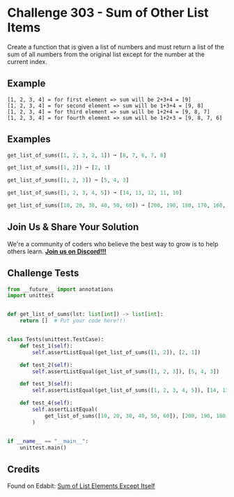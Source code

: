 # Challenge 303 - Sum of Other List Items

Create a function that is given a list of numbers and must return a list of the sum of all numbers from the original list except for the number at the current index.

## Example
```
[1, 2, 3, 4] = for first element => sum will be 2+3+4 = [9]
[1, 2, 3, 4] = for second element => sum will be 1+3+4 = [9, 8]
[1, 2, 3, 4] = for third element => sum will be 1+2+4 = [9, 8, 7]
[1, 2, 3, 4] = for fourth element => sum will be 1+2+3 = [9, 8, 7, 6]
```
## Examples
```python
get_list_of_sums([1, 2, 3, 2, 1]) ➞ [8, 7, 6, 7, 8]

get_list_of_sums([1, 2]) ➞ [2, 1]

get_list_of_sums([1, 2, 3]) ➞ [5, 4, 3]

get_list_of_sums([1, 2, 3, 4, 5]) ➞ [14, 13, 12, 11, 10]

get_list_of_sums([10, 20, 30, 40, 50, 60]) ➞ [200, 190, 180, 170, 160, 150]
```
## Join Us & Share Your Solution

We're a community of coders who believe the best way to grow is to help others learn. **[Join us on Discord!!!](https://discord.gg/sfHykntuGy)**

## Challenge Tests
```python
from __future__ import annotations
import unittest


def get_list_of_sums(lst: list[int]) -> list[int]:
    return []  # Put your code here!!!


class Tests(unittest.TestCase):
    def test_1(self):
        self.assertListEqual(get_list_of_sums([1, 2]), [2, 1])

    def test_2(self):
        self.assertListEqual(get_list_of_sums([1, 2, 3]), [5, 4, 3])

    def test_3(self):
        self.assertListEqual(get_list_of_sums([1, 2, 3, 4, 5]), [14, 13, 12, 11, 10])

    def test_4(self):
        self.assertListEqual(
            get_list_of_sums([10, 20, 30, 40, 50, 60]), [200, 190, 180, 170, 160, 150]
        )


if __name__ == "__main__":
    unittest.main()
```
## Credits

Found on Edabit: [Sum of List Elements Except Itself](https://edabit.com/challenge/93o8dzshnn2fDHdpX)

